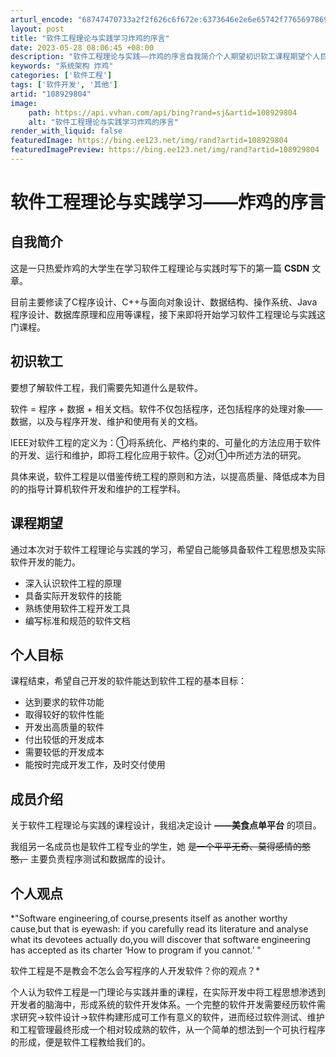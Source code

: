 ```yaml
---
arturl_encode: "68747470733a2f2f626c6f672e:6373646e2e6e65742f77656978696e5f34333930383634322f:61727469636c652f64657461696c732f313038393239383034"
layout: post
title: "软件工程理论与实践学习炸鸡的序言"
date: 2023-05-28 08:06:45 +08:00
description: "软件工程理论与实践——炸鸡的序言自我简介个人期望初识软工课程期望个人目标成员介绍个人观点自我简介这是"
keywords: "系统架构 炸鸡"
categories: ['软件工程']
tags: ['软件开发', '其他']
artid: "108929804"
image:
    path: https://api.vvhan.com/api/bing?rand=sj&artid=108929804
    alt: "软件工程理论与实践学习炸鸡的序言"
render_with_liquid: false
featuredImage: https://bing.ee123.net/img/rand?artid=108929804
featuredImagePreview: https://bing.ee123.net/img/rand?artid=108929804
---
```


# 软件工程理论与实践学习——炸鸡的序言

## 自我简介

这是一只热爱炸鸡的大学生在学习软件工程理论与实践时写下的第一篇
**CSDN**
文章。
  
目前主要修读了C程序设计、C++与面向对象设计、数据结构、操作系统、Java程序设计、数据库原理和应用等课程，接下来即将开始学习软件工程理论与实践这门课程。

## 初识软工

要想了解软件工程，我们需要先知道什么是软件。
  
软件 = 程序 + 数据 + 相关文档。软件不仅包括程序，还包括程序的处理对象——数据，以及与程序开发、维护和使用有关的文档。
  
IEEE对软件工程的定义为：①将系统化、严格约束的、可量化的方法应用于软件的开发、运行和维护，即将工程化应用于软件。②对①中所述方法的研究。
  
具体来说，软件工程是以借鉴传统工程的原则和方法，以提高质量、降低成本为目的的指导计算机软件开发和维护的工程学科。

## 课程期望

通过本次对于软件工程理论与实践的学习，希望自己能够具备软件工程思想及实际软件开发的能力。

* 深入认识软件工程的原理
* 具备实际开发软件的技能
* 熟练使用软件工程开发工具
* 编写标准和规范的软件文档

## 个人目标

课程结束，希望自己开发的软件能达到软件工程的基本目标：

* 达到要求的软件功能
* 取得较好的软件性能
* 开发出高质量的软件
* 付出较低的开发成本
* 需要较低的开发成本
* 能按时完成开发工作，及时交付使用

## 成员介绍

关于软件工程理论与实践的课程设计，我组决定设计
**——美食点单平台**
的项目。
  
我组另一名成员也是软件工程专业的学生，她
~~是一个平平无奇、莫得感情的憨憨，~~
主要负责程序测试和数据库的设计。

## 个人观点

*"Software engineering,of course,presents itself as another worthy cause,but that is eyewash: if you carefully read its literature and analyse what its devotees actually do,you will discover that software engineering has accepted as its charter ‘How to program if you cannot.’ "
  
软件工程是不是教会不怎么会写程序的人开发软件？你的观点？*

个人认为软件工程是一门理论与实践并重的课程，在实际开发中将工程思想渗透到开发者的脑海中，形成系统的软件开发体系。一个完整的软件开发需要经历软件需求研究→软件设计→软件构建形成可工作有意义的软件，进而经过软件测试、维护和工程管理最终形成一个相对较成熟的软件，从一个简单的想法到一个可执行程序的形成，便是软件工程教给我们的。